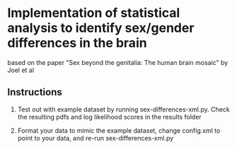 # Implementation of statistical analysis to identify sex/gender differences in the brain
  based on the paper "Sex beyond the genitalia: The human brain mosaic" by Joel et al
  
## Instructions
1. Test out with example dataset by running sex-differences-xml.py. Check the resulting pdfs and log likelihood scores in the results folder

2. Format your data to mimic the example dataset, change config.xml to point to your data, and re-run sex-differences-xml.py
